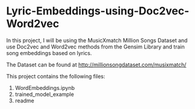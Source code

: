 # Lyric-Embeddings-using-Doc2vec-Word2vec

In this project, I will be using the MusicXmatch Million Songs Dataset and use Doc2vec and Word2vec methods from the Gensim Library and train song embeddings based on lyrics.

The Dataset can be found at http://millionsongdataset.com/musixmatch/

This project contains the following files:
   1. WordEmbeddings.ipynb
   2. trained_model_example
   3. readme
